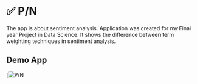 # ✅ P/N

The app is about sentiment analysis. Application was created for my Final year Project in Data Science. It shows the difference between term weighting techniques in sentiment analysis.

## Demo App

[![P/N](https://theeveeyan-fyp-homepage-xoxvhf.streamlit.app/)

